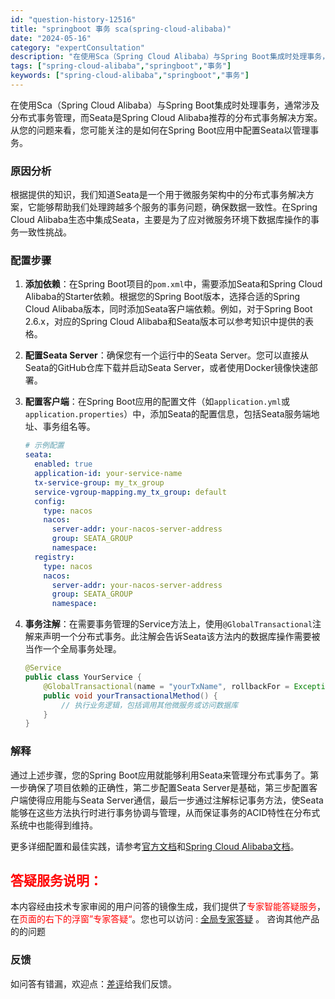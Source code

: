 ```yaml
---
id: "question-history-12516"
title: "springboot 事务 sca(spring-cloud-alibaba)"
date: "2024-05-16"
category: "expertConsultation"
description: "在使用Sca（Spring Cloud Alibaba）与Spring Boot集成时处理事务，通常涉及分布式事务管理，而Seata是Spring Cloud Alibaba推荐的分布式事务解决方案。从您的问题来看，您可能关注的是如何在Spring Boot应用中配置Seata以管理事务。### 原"
tags: ["spring-cloud-alibaba","springboot","事务"]
keywords: ["spring-cloud-alibaba","springboot","事务"]
---
```


在使用Sca（Spring Cloud Alibaba）与Spring Boot集成时处理事务，通常涉及分布式事务管理，而Seata是Spring Cloud Alibaba推荐的分布式事务解决方案。从您的问题来看，您可能关注的是如何在Spring Boot应用中配置Seata以管理事务。

### 原因分析
根据提供的知识，我们知道Seata是一个用于微服务架构中的分布式事务解决方案，它能够帮助我们处理跨越多个服务的事务问题，确保数据一致性。在Spring Cloud Alibaba生态中集成Seata，主要是为了应对微服务环境下数据库操作的事务一致性挑战。

### 配置步骤
1. **添加依赖**：在Spring Boot项目的`pom.xml`中，需要添加Seata和Spring Cloud Alibaba的Starter依赖。根据您的Spring Boot版本，选择合适的Spring Cloud Alibaba版本，同时添加Seata客户端依赖。例如，对于Spring Boot 2.6.x，对应的Spring Cloud Alibaba和Seata版本可以参考知识中提供的表格。

2. **配置Seata Server**：确保您有一个运行中的Seata Server。您可以直接从Seata的GitHub仓库下载并启动Seata Server，或者使用Docker镜像快速部署。

3. **配置客户端**：在Spring Boot应用的配置文件（如`application.yml`或`application.properties`）中，添加Seata的配置信息，包括Seata服务端地址、事务组名等。

   ```yaml
   # 示例配置
   seata:
     enabled: true
     application-id: your-service-name
     tx-service-group: my_tx_group
     service-vgroup-mapping.my_tx_group: default
     config:
       type: nacos
       nacos:
         server-addr: your-nacos-server-address
         group: SEATA_GROUP
         namespace:
     registry:
       type: nacos
       nacos:
         server-addr: your-nacos-server-address
         group: SEATA_GROUP
         namespace:
   ```

4. **事务注解**：在需要事务管理的Service方法上，使用`@GlobalTransactional`注解来声明一个分布式事务。此注解会告诉Seata该方法内的数据库操作需要被当作一个全局事务处理。

   ```java
   @Service
   public class YourService {
       @GlobalTransactional(name = "yourTxName", rollbackFor = Exception.class)
       public void yourTransactionalMethod() {
           // 执行业务逻辑，包括调用其他微服务或访问数据库
       }
   }
   ```

### 解释
通过上述步骤，您的Spring Boot应用就能够利用Seata来管理分布式事务了。第一步确保了项目依赖的正确性，第二步配置Seata Server是基础，第三步配置客户端使得应用能与Seata Server通信，最后一步通过注解标记事务方法，使Seata能够在这些方法执行时进行事务协调与管理，从而保证事务的ACID特性在分布式系统中也能得到维持。

更多详细配置和最佳实践，请参考[官方文档](https://seata.io/zh-cn/docs/overview/what-is-seata.html)和[Spring Cloud Alibaba文档](https://github.com/alibaba/spring-cloud-alibaba/tree/master/docs)。
## <font color="#FF0000">答疑服务说明：</font> 

本内容经由技术专家审阅的用户问答的镜像生成，我们提供了<font color="#FF0000">专家智能答疑服务</font>，在<font color="#FF0000">页面的右下的浮窗”专家答疑“</font>。您也可以访问 : [全局专家答疑](https://opensource.alibaba.com/chatBot) 。 咨询其他产品的的问题

### 反馈
如问答有错漏，欢迎点：[差评](https://ai.nacos.io/user/feedbackByEnhancerGradePOJOID?enhancerGradePOJOId=13527)给我们反馈。
